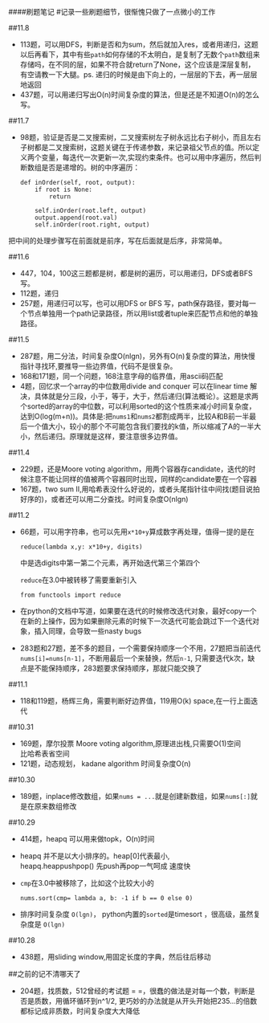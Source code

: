 ####刷题笔记
#记录一些刷题细节，很惭愧只做了一点微小的工作

##11.8
- 113题，可以用DFS，判断是否和为sum，然后就加入res，或者用递归，这题以后再看下，其中有些`path`如何存储的不太明白，是复制了无数个`path`数组来存储吗，在不同的层，如果不符合就return了None，这个应该是深层复制，有空请教一下大腿。ps. 递归的时候是由下向上的，一层层的下去，再一层层地返回
- 437题，可以用递归写出O(n)时间复杂度的算法，但是还是不知道O(n)的怎么写。

##11.7
- 98题，验证是否是二叉搜索树，二叉搜索树左子树永远比右子树小，而且左右子树都是二叉搜索树，这题关键在于传递参数，来记录祖父节点的值。所以定义两个变量，每迭代一次更新一次,实现约束条件。也可以用中序遍历，然后判断数组是否是递增的。树的中序遍历：
	```
    def inOrder(self, root, output):
	    if root is None:
	        return
	    
	    self.inOrder(root.left, output)
	    output.append(root.val)
	    self.inOrder(root.right, output)
    ```
把中间的处理步骤写在前面就是前序，写在后面就是后序，非常简单。

##11.6
- 447，104，100这三题都是树，都是树的遍历，可以用递归，DFS或者BFS写。
- 112题，递归
- 257题，用递归可以写，也可以用DFS or BFS 写，path保存路径，要对每一个节点单独用一个path记录路径，所以用list或者tuple来匹配节点和他的单独路径。

##11.5
- 287题，用二分法，时间复杂度O(nlgn)，另外有O(n)复杂度的算法，用快慢指针寻找环,要推导一些边界值，代码不是很复杂。
- 168和171题，同一个问题，168注意字母的临界值，用ascii码匹配
- 4题，回忆求一个array的中位数用divide and conquer 可以在linear time 解决，具体就是分三段，小于，等于，大于，然后递归(算法概论）。这题是求两个sorted的array的中位数，可以利用sorted的这个性质来减小时间复杂度，达到O(log(m+n))。具体是:把`nums1`和`nums2`都割成两半，比较A和B前一半最后一个值大小，较小的那个不可能包含我们要找的k值，所以缩减了A的一半大小，然后递归。原理就是这样，要注意很多边界值。

##11.4
- 229题，还是Moore voting algorithm，用两个容器存candidate，迭代的时候注意不能让同样的值被两个容器同时出现，同样的candidate要在一个容器
- 167题，two sum II,用哈希表没什么好说的，或者头尾指针往中间找(题目说拍好序的)，或者还可以用二分查找。时间复杂度O(nlgn)

##11.2
- 66题，可以用字符串，也可以先用`x*10+y`算成数字再处理，值得一提的是在
	```
	reduce(lambda x,y: x*10+y, digits)
	```
	中是选digits中第一第二个元素，再开始迭代第三个第四个
	
	`reduce`在3.0中被转移了需要重新引入
	```
	from functools import reduce
	```
- 在python的文档中写道，如果要在迭代的时候修改迭代对象，最好copy一个在新的上操作，因为如果删除元素的时候下一次迭代可能会跳过下一个迭代对象，插入同理，会导致一些nasty bugs

- 283题和27题，差不多的题目，一个需要保持顺序一个不用，27题把当前迭代`nums[i]=nums[n-1]`，不断用最后一个来替换，然后`n-1`, 只需要迭代k次，缺点是不能保持顺序，283题要求保持顺序，那就只能交换了

##11.1
- 118和119题，杨辉三角，需要判断好边界值，119用O(k) space,在一行上面迭代

##10.31

- 169题，摩尔投票 Moore voting algorithm,原理进出栈,只需要O(1)空间  
比哈希表省空间
- 121题，动态规划， kadane algorithm 时间复杂度O(n)

##10.30
- 189题，inplace修改数组，如果`nums = ...`就是创建新数组，如果`nums[:]`就是在原来数组修改

##10.29
- 414题，heapq 可以用来做topk，O(n)时间
- heapq 并不是以大小排序的。heap[0]代表最小,  
heapq.heappushpop() 先push再pop一气呵成 速度快

- `cmp`在3.0中被移除了，比如这个比较大小的 
	```
	nums.sort(cmp= lambda a, b: -1 if b == 0 else 0)
	```

- 排序时间复杂度 `O(lgn)`， python内置的`sorted`是timesort ，很高级，虽然复杂度是 `O(lgn)`

##10.28
- 438题，用sliding window,用固定长度的字典，然后往后移动

##之前的记不清哪天了
- 204题，找质数，512曾经的考试题 = =，很蠢的做法是对每一个数，判断是否是质数，用循环循环到n^1/2, 更巧妙的办法就是从开头开始把235...的倍数都标记成非质数，时间复杂度大大降低